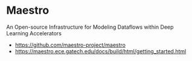 # Maestro

An Open-source Infrastructure for Modeling Dataflows within Deep Learning Accelerators

- <https://github.com/maestro-project/maestro>
- <https://maestro.ece.gatech.edu/docs/build/html/getting_started.html>
